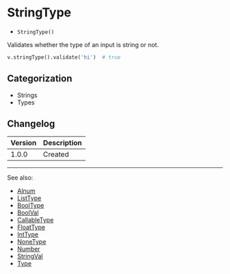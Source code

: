 # StringType

- `StringType()`

Validates whether the type of an input is string or not.

```python
v.stringType().validate('hi')  # true
```

## Categorization

- Strings
- Types

## Changelog

Version | Description
--------|-------------
  1.0.0 | Created

***
See also:

- [Alnum](Alnum.md)
- [ListType](ListType.md)
- [BoolType](BoolType.md)
- [BoolVal](BoolVal.md)
- [CallableType](CallableType.md)
- [FloatType](FloatType.md)
- [IntType](IntType.md)
- [NoneType](NoneType.md)
- [Number](Number.md)
- [StringVal](StringVal.md)
- [Type](Type.md)